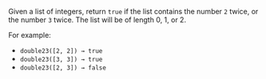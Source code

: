 Given a list of integers, return `true` if the list contains the number `2` twice, or the number `3` twice. The list will be of length 0, 1, or 2.

For example:
- `double23([2, 2]) → true`
- `double23([3, 3]) → true`
- `double23([2, 3]) → false`
